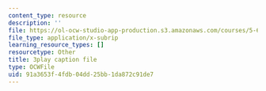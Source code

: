 ```yaml
---
content_type: resource
description: ''
file: https://ol-ocw-studio-app-production.s3.amazonaws.com/courses/5-61-physical-chemistry-fall-2017/91a3653f4fdb04dd25bb1da872c91de7_6wbWEDAg3B0.srt
file_type: application/x-subrip
learning_resource_types: []
resourcetype: Other
title: 3play caption file
type: OCWFile
uid: 91a3653f-4fdb-04dd-25bb-1da872c91de7
---
```

